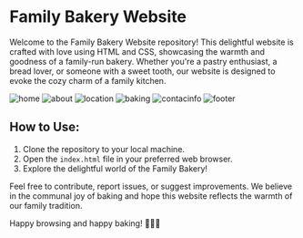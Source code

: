 # Family Bakery Website

Welcome to the Family Bakery Website repository! This delightful website is crafted with love using HTML and CSS, showcasing the warmth and goodness of a family-run bakery. Whether you're a pastry enthusiast, a bread lover, or someone with a sweet tooth, our website is designed to evoke the cozy charm of a family kitchen.

![home](https://github.com/NourAlaassarr/Bakery/assets/104293377/b9d114f1-3456-49f8-ad6b-6297960010a4)
![about](https://github.com/NourAlaassarr/Bakery/assets/104293377/376b9681-953d-4c27-b174-6fabe3c464c6)
![location](https://github.com/NourAlaassarr/Bakery/assets/104293377/9add34fa-7638-452a-bb35-ac3d654c9031)
![baking](https://github.com/NourAlaassarr/Bakery/assets/104293377/6822d1c9-03d1-4aa7-b9ea-6df26f467cf3)
![contacinfo](https://github.com/NourAlaassarr/Bakery/assets/104293377/6cee7a16-eb02-4542-b027-603293827959)
![footer](https://github.com/NourAlaassarr/Bakery/assets/104293377/7b9ae1e5-7eab-4c81-b71f-3bf0bdd5114d)

## How to Use:

1. Clone the repository to your local machine.
2. Open the `index.html` file in your preferred web browser.
3. Explore the delightful world of the Family Bakery!

Feel free to contribute, report issues, or suggest improvements. We believe in the communal joy of baking and hope this website reflects the warmth of our family tradition.

Happy browsing and happy baking! 🥖🧁🍞
